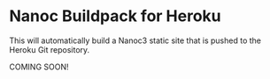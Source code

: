 # Nanoc Buildpack for Heroku

This will automatically build a Nanoc3 static site that is pushed to the
Heroku Git repository.

COMING SOON!
